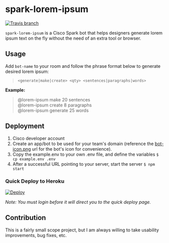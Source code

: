 # spark-lorem-ipsum
[![Travis branch](https://img.shields.io/travis/brh55/spark-lorem-ipsum/master.svg?style=flat-square)]()

`spark-lorem-ipsum` is a Cisco Spark bot that helps designers generate lorem ipsum text on the fly without the need of an extra tool or browser.

## Usage
Add `bot-name` to your room and follow the phrase format below to generate desired lorem ipsum:

> `<generate|make|create> <qty> <sentences|paragraphs|words>`

**Example:**

> @lorem-ipsum make 20 sentences  
> @lorem-ipsum create 8 paragraphs    
> @lorem-ipsum generate 25 words

## Deployment
1. Cisco developer account
2. Create an app/bot to be used for your team's domain (reference the [bot-icon.png](https://raw.githubusercontent.com/brh55/spark-lorem-ipsum/master/bot-icon.png) url for the bot's icon for convenience).
3. Copy the example.env to your own .env file, and define the variables
    `$ cp example.env .env`
4. After a successful URL pointing to your server, start the server
    `$ npm start`

### Quick Deploy to Heroku
[![Deploy](https://www.herokucdn.com/deploy/button.png)](https://heroku.com/deploy)

*Note: You must login before it will direct you to the quick deploy page.*

## Contribution
This is a fairly small scope project, but I am always willing to take usability improvements, bug fixes, etc.
